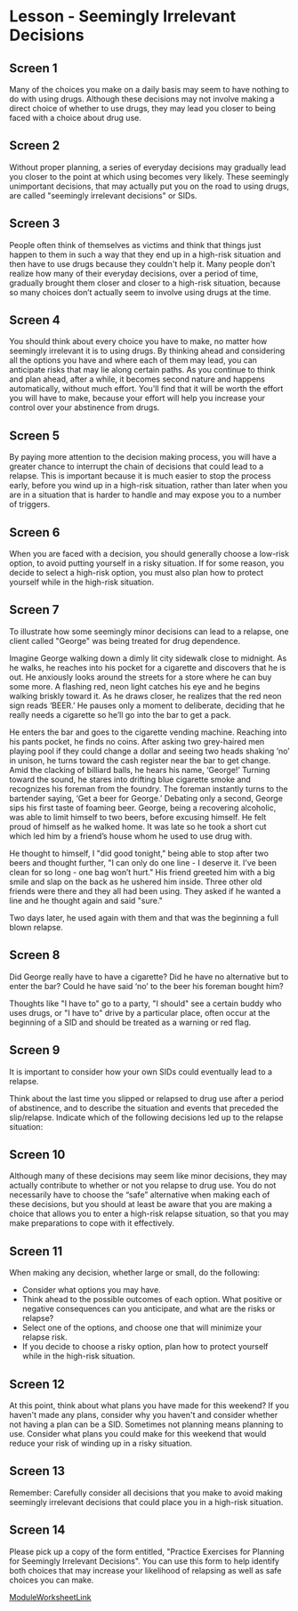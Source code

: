 # Lesson - Seemingly Irrelevant Decisions

## Screen 1
Many of the choices you make on a daily basis may seem to have nothing to do with using drugs. Although these decisions may not involve making a direct choice of whether to use drugs, they may lead you closer to being faced with a choice about drug use.

## Screen 2
Without proper planning, a series of everyday decisions may gradually lead you closer to the point at which using becomes very likely. These seemingly unimportant decisions, that may actually put you on the road to using drugs, are called "seemingly irrelevant decisions" or SIDs.

## Screen 3
People often think of themselves as victims and think that things just happen to them in such a way that they end up in a high-risk situation and then have to use drugs because they couldn't help it. Many people don't realize how many of their everyday decisions, over a period of time, gradually brought them closer and closer to a high-risk situation, because so many choices don’t actually seem to involve using drugs at the time.

## Screen 4
You should think about every choice you have to make, no matter how seemingly irrelevant it is to using drugs. By thinking ahead and considering all the options you have and where each of them may lead, you can anticipate risks that may lie along certain paths. As you continue to think and plan ahead, after a while, it becomes second nature and happens automatically, without much effort. You'll find that it will be worth the effort you will have to make, because your effort will help you increase your control over your abstinence from drugs.

## Screen 5
By paying more attention to the decision making process, you will have a greater chance to interrupt the chain of decisions that could lead to a relapse. This is important because it is much easier to stop the process early, before you wind up in a high-risk situation, rather than later when you are in a situation that is harder to handle and may expose you to a number of triggers.

## Screen 6
When you are faced with a decision, you should generally choose a low-risk option, to avoid putting yourself in a risky situation. If for some reason, you decide to select a high-risk option, you must also plan how to protect yourself while in the high-risk situation.

## Screen 7
To illustrate how some seemingly minor decisions can lead to a relapse, one client called "George" was being treated for drug dependence.

Imagine George walking down a dimly lit city sidewalk close to midnight. As he walks, he reaches into his pocket for a cigarette and discovers that he is out. He anxiously looks around the streets for a store where he can buy some more. A flashing red, neon light catches his eye and he begins walking briskly toward it. As he draws closer, he realizes that the red neon sign reads ‘BEER.’ He pauses only a moment to deliberate, deciding that he really needs a cigarette so he’ll go into the bar to get a pack.

He enters the bar and goes to the cigarette vending machine. Reaching into his pants pocket, he finds no coins. After asking two grey-haired men playing pool if they could change a dollar and seeing two heads shaking ‘no’ in unison, he turns toward the cash register near the bar to get change. Amid the clacking of billiard balls, he hears his name, ‘George!’ Turning toward the sound, he stares into drifting blue cigarette smoke and recognizes his foreman from the foundry. The foreman instantly turns to the bartender saying, ‘Get a beer for George.’ Debating only a second, George sips his first taste of foaming beer. George, being a recovering alcoholic, was able to limit himself to two beers, before excusing himself. He felt proud of himself as he walked home. It was late so he took a short cut which led him by a friend’s house whom he used to use drug with.

He thought to himself, I "did good tonight," being able to stop after two beers and thought further, "I can only do one line - I deserve it. I’ve been clean for so long - one bag won’t hurt." His friend greeted him with a big smile and slap on the back as he ushered him inside. Three other old friends were there and they all had been using. They asked if he wanted a line and he thought again and said "sure."

Two days later, he used again with them and that was the beginning a full blown relapse.

## Screen 8
Did George really have to have a cigarette? Did he have no alternative but to enter the bar? Could he have said ‘no’ to the beer his foreman bought him?

Thoughts like "I have to" go to a party, "I should" see a certain buddy who uses drugs, or "I have to" drive by a particular place, often occur at the beginning of a SID and should be treated as a warning or red flag.

## Screen 9
It is important to consider how your own SIDs could eventually lead to a relapse.

Think about the last time you slipped or relapsed to drug use after a period of abstinence, and to describe the situation and events that preceded the slip/relapse. Indicate which of the following decisions led up to the relapse situation:

## Screen 10
Although many of these decisions may seem like minor decisions, they may actually contribute to whether or not you relapse to drug use. You do not necessarily have to choose the “safe” alternative when making each of these decisions, but you should at least be aware that you are making a choice that allows you to enter a high-risk relapse situation, so that you may make preparations to cope with it effectively.

## Screen 11
When making any decision, whether large or small, do the following:
- Consider what options you may have.
- Think ahead to the possible outcomes of each option. What positive or negative consequences can you anticipate, and what are the risks or relapse?
- Select one of the options, and choose one that will minimize your relapse risk.
- If you decide to choose a risky option, plan how to protect yourself while in the high-risk situation.

## Screen 12
At this point, think about what plans you have made for this weekend? If you haven't made any plans, consider why you haven't and consider whether not having a plan can be a SID. Sometimes not planning means planning to use. Consider what plans you could make for this weekend that would reduce your risk of winding up in a risky situation.

## Screen 13
Remember: Carefully consider all decisions that you make to avoid making seemingly irrelevant decisions that could place you in a high-risk situation.

## Screen 14
Please pick up a copy of the form entitled, "Practice Exercises for Planning for Seemingly Irrelevant Decisions". You can use this form to help identify both choices that may increase your likelihood of relapsing as well as safe choices you can make.

[ModuleWorksheetLink](PracticeexercisesforPlanningforSeeminglyIrrelevantDecisions.pdf)

